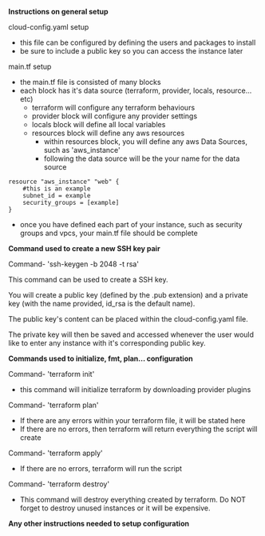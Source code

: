 **Instructions on general setup**

cloud-config.yaml setup
- this file can be configured by defining the users and packages to install
- be sure to include a public key so you can access the instance later

main.tf setup
- the main.tf file is consisted of many blocks
- each block has it's data source (terraform, provider, locals, resource... etc)
    - terraform will configure any terraform behaviours
    - provider block will configure any provider settings
    - locals block will define all local variables
    - resources block will define any aws resources
        - within resources block, you will define any aws Data Sources, such as 'aws_instance'
        - following the data source will be the your name for the data source
```
resource "aws_instance" "web" {
	#this is an example
    subnet_id = example
    security_groups = [example]
}
```
- once you have defined each part of your instance, such as security groups and vpcs, your main.tf file should be complete

**Command used to create a new SSH key pair**

Command- 'ssh-keygen -b 2048 -t rsa'

This command can be used to create a SSH key.

You will create a public key (defined by the .pub extension) and a private key (with the name provided, id_rsa is the default name).

The public key's content can be placed within the cloud-config.yaml file.

The private key will then be saved and accessed whenever the user would like to enter any instance with it's corresponding public key.

**Commands used to initialize, fmt, plan... configuration**

Command- 'terraform init'
- this command will initialize terraform by downloading provider plugins
  
Command- 'terraform plan'
- If there are any errors within your terraform file, it will be stated here
- If there are no errors, then terraform will return everything the script will create
  
Command- 'terraform apply'
- If there are no errors, terraform will run the script
  
Command- 'terraform destroy'
- This command will destroy everything created by terraform. Do NOT forget to destroy unused instances or it will be expensive.

**Any other instructions needed to setup configuration**
